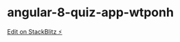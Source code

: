 # angular-8-quiz-app-wtponh

[Edit on StackBlitz ⚡️](https://stackblitz.com/edit/angular-8-quiz-app-wtponh)